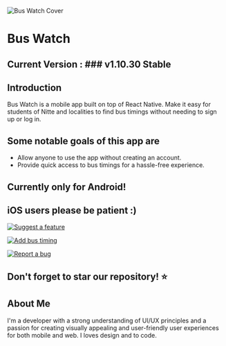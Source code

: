 ![Bus Watch Cover](https://github.com/dllbn/bswtch/blob/main/bswtch-images/BusWatch%20Github%20Cover.png?raw=true)

# Bus Watch 

## Current Version : ### v1.10.30 Stable

## Introduction

Bus Watch is a mobile app built on top of React Native. Make it easy for students of Nitte and localities to find bus timings without needing to sign up or log in.

## Some notable goals of this app are

- Allow anyone to use the app without creating an account.
- Provide quick access to bus timings for a hassle-free experience.

## Currently only for Android!

## iOS users please be patient :)

[![Suggest a feature](https://github.com/dllbn/bswtch/blob/main/bswtch-images/Suggest%20a%20feature.png?raw=true)](https://forms.gle/ULLPnt2Y3CCvzUwH8)

[![Add bus timing](https://github.com/dllbn/bswtch/blob/main/bswtch-images/Add%20Bus%20Timing.png?raw=true)](https://forms.gle/t7Z2Y2fZWR4t8Ekd6)

[![Report a bug](https://github.com/dllbn/bswtch/blob/main/bswtch-images/Found%20a%20bug.png?raw=true)](https://forms.gle/Q4hNEWCENdMQ4WYj8)

## Don't forget to star our repository! ⭐

## About Me

I'm a developer with a strong understanding of UI/UX principles and a passion for creating visually appealing and user-friendly user experiences for both mobile and web. I loves design and to code.
